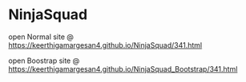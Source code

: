 # NinjaSquad

open Normal site @ https://keerthigamargesan4.github.io/NinjaSquad/341.html

open Boostrap site @ https://keerthigamargesan4.github.io/NinjaSquad_Bootstrap/341.html
